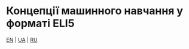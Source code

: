 # Концепції машинного навчання у форматі ELI5

[EN](README.md) | [UA](README_ua.md) | [RU](README_ru.md)